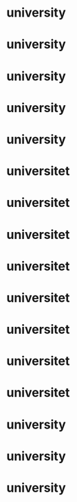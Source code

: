 # university
# university
# university
# university
# university
# universitet
# universitet
# universitet
# universitet
# universitet
# universitet
# universitet
# universitet
# university
# university
# university
